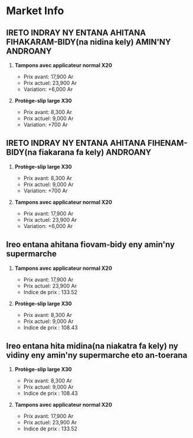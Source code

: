 # Market Info

## IRETO INDRAY NY ENTANA AHITANA FIHAKARAM-BIDY(na nidina kely) AMIN'NY ANDROANY

1. **Tampons avec applicateur normal X20**
   - Prix avant: 17,900 Ar
   - Prix actuel: 23,900 Ar
   - Variation: +6,000 Ar

2. **Protège-slip large X30**
   - Prix avant: 8,300 Ar
   - Prix actuel: 9,000 Ar
   - Variation: +700 Ar

## IRETO INDRAY NY ENTANA AHITANA FIHENAM-BIDY(na fiakarana fa kely) ANDROANY

1. **Protège-slip large X30**
   - Prix avant: 8,300 Ar
   - Prix actuel: 9,000 Ar
   - Variation: +700 Ar

2. **Tampons avec applicateur normal X20**
   - Prix avant: 17,900 Ar
   - Prix actuel: 23,900 Ar
   - Variation: +6,000 Ar

## Ireo entana ahitana fiovam-bidy eny amin'ny supermarche

1. **Tampons avec applicateur normal X20**
   - Prix avant: 17,900 Ar
   - Prix actuel: 23,900 Ar
   - Indice de prix : 133.52

2. **Protège-slip large X30**
   - Prix avant: 8,300 Ar
   - Prix actuel: 9,000 Ar
   - Indice de prix : 108.43

## Ireo entana hita midina(na niakatra fa kely) ny vidiny eny amin'ny supermarche eto an-toerana

1. **Protège-slip large X30**
   - Prix avant: 8,300 Ar
   - Prix actuel: 9,000 Ar
   - Indice de prix : 108.43

2. **Tampons avec applicateur normal X20**
   - Prix avant: 17,900 Ar
   - Prix actuel: 23,900 Ar
   - Indice de prix : 133.52

